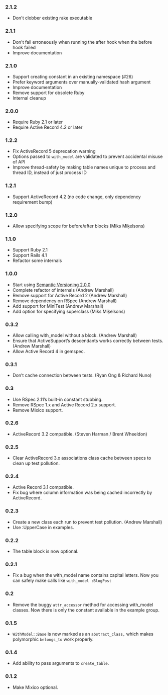 ### 2.1.2

- Don't clobber existing rake executable

### 2.1.1

- Don't fail erroneously when running the after hook when the before hook failed
- Improve documentation

### 2.1.0

- Support creating constant in an existing namespace (#26)
- Prefer keyword arguments over manually-validated hash argument
- Improve documentation
- Remove support for obsolete Ruby
- Internal cleanup

### 2.0.0

- Require Ruby 2.1 or later
- Require Active Record 4.2 or later

### 1.2.2

- Fix ActiveRecord 5 deprecation warning
- Options passed to `with_model` are validated to prevent accidental misuse of API
- Improve thread-safety by making table names unique to process and thread ID, instead of just process ID

### 1.2.1

- Support ActiveRecord 4.2 (no code change, only dependency requirement bump)

### 1.2.0

- Allow specifying scope for before/after blocks (Miks Miķelsons)

### 1.1.0
- Support Ruby 2.1
- Support Rails 4.1
- Refactor some internals

### 1.0.0
- Start using [Semantic Versioning 2.0.0](http://semver.org/spec/v2.0.0.html)
- Complete refactor of internals (Andrew Marshall)
- Remove support for Active Record 2 (Andrew Marshall)
- Remove dependency on RSpec (Andrew Marshall)
- Add support for MiniTest (Andrew Marshall)
- Add option for specifying superclass (Miks Miķelsons)

### 0.3.2

- Allow calling with_model without a block. (Andrew Marshall)
- Ensure that ActiveSupport’s descendants works correctly between tests. (Andrew Marshall)
- Allow Active Record 4 in gemspec.

### 0.3.1

- Don’t cache connection between tests. (Ryan Ong & Richard Nuno)

### 0.3

- Use RSpec 2.11’s built-in constant stubbing.
- Remove RSpec 1.x and Active Record 2.x support.
- Remove Mixico support.

### 0.2.6

- ActiveRecord 3.2 compatible. (Steven Harman / Brent Wheeldon)

### 0.2.5

- Clear ActiveRecord 3.x associations class cache between specs to clean up test pollution.

### 0.2.4

- Active Record 3.1 compatible.
- Fix bug where column information was being cached incorrectly by ActiveRecord.

### 0.2.3

- Create a new class each run to prevent test pollution. (Andrew Marshall)
- Use :UpperCase in examples.

### 0.2.2

- The table block is now optional.

### 0.2.1

- Fix a bug when the with_model name contains capital letters. Now you can safely make calls like `with_model :BlogPost`

### 0.2

- Remove the buggy `attr_accessor` method for accessing with_model classes. Now there is only the constant available in the example group.

### 0.1.5

- `WithModel::Base` is now marked as an `abstract_class,` which makes polymorphic `belongs_to` work properly.

### 0.1.4

- Add ability to pass arguments to `create_table`.

### 0.1.2

- Make Mixico optional.
